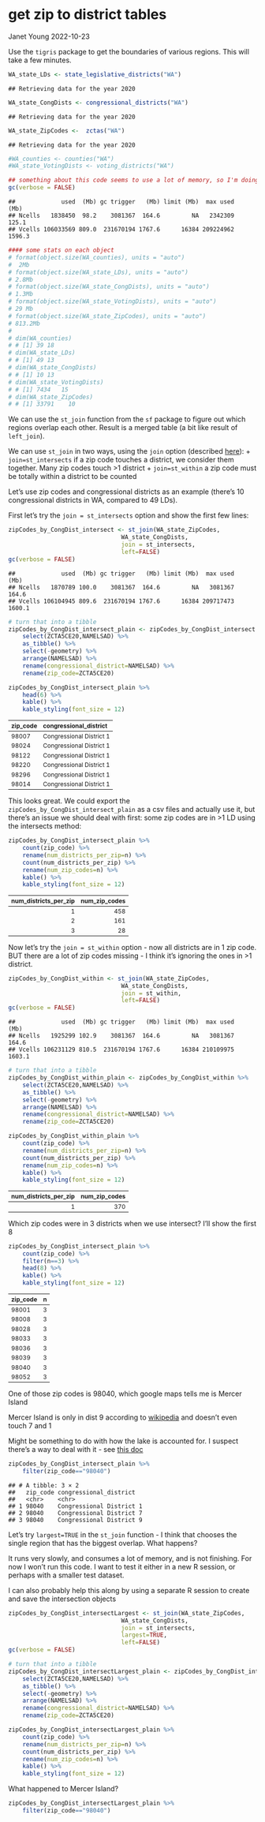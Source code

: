 get zip to district tables
================
Janet Young
2022-10-23

Use the `tigris` package to get the boundaries of various regions. This
will take a few minutes.

``` r
WA_state_LDs <- state_legislative_districts("WA")
```

    ## Retrieving data for the year 2020

``` r
WA_state_CongDists <- congressional_districts("WA")
```

    ## Retrieving data for the year 2020

``` r
WA_state_ZipCodes <-  zctas("WA") 
```

    ## Retrieving data for the year 2020

``` r
#WA_counties <- counties("WA")
#WA_state_VotingDists <- voting_districts("WA") 

## something about this code seems to use a lot of memory, so I'm doing GC() quite often
gc(verbose = FALSE)
```

    ##             used  (Mb) gc trigger   (Mb) limit (Mb)  max used   (Mb)
    ## Ncells   1838450  98.2    3081367  164.6         NA   2342309  125.1
    ## Vcells 106033569 809.0  231670194 1767.6      16384 209224962 1596.3

``` r
#### some stats on each object
# format(object.size(WA_counties), units = "auto")
#  2Mb
# format(object.size(WA_state_LDs), units = "auto")
# 2.8Mb
# format(object.size(WA_state_CongDists), units = "auto")
# 1.3Mb
# format(object.size(WA_state_VotingDists), units = "auto")
# 29 Mb
# format(object.size(WA_state_ZipCodes), units = "auto")
# 813.2Mb
# 
# dim(WA_counties)
# # [1] 39 18
# dim(WA_state_LDs)
# # [1] 49 13
# dim(WA_state_CongDists)
# # [1] 10 13
# dim(WA_state_VotingDists) 
# # [1] 7434   15
# dim(WA_state_ZipCodes) 
# # [1] 33791    10 
```

We can use the `st_join` function from the `sf` package to figure out
which regions overlap each other. Result is a merged table (a bit like
result of `left_join`).

We can use `st_join` in two ways, using the `join` option (described
[here](https://crd230.github.io/lab3.html#within)): +
`join=st_intersects` if a zip code touches a district, we consider them
together. Many zip codes touch \>1 district + `join=st_within` a zip
code must be totally within a district to be counted

Let’s use zip codes and congressional districts as an example (there’s
10 congressional districts in WA, compared to 49 LDs).

First let’s try the `join = st_intersects` option and show the first few
lines:

``` r
zipCodes_by_CongDist_intersect <- st_join(WA_state_ZipCodes, 
                                WA_state_CongDists, 
                                join = st_intersects, 
                                left=FALSE)
gc(verbose = FALSE)
```

    ##             used  (Mb) gc trigger   (Mb) limit (Mb)  max used   (Mb)
    ## Ncells   1870789 100.0    3081367  164.6         NA   3081367  164.6
    ## Vcells 106104945 809.6  231670194 1767.6      16384 209717473 1600.1

``` r
# turn that into a tibble
zipCodes_by_CongDist_intersect_plain <- zipCodes_by_CongDist_intersect %>%
    select(ZCTA5CE20,NAMELSAD) %>%
    as_tibble() %>%
    select(-geometry) %>% 
    arrange(NAMELSAD) %>% 
    rename(congressional_district=NAMELSAD) %>% 
    rename(zip_code=ZCTA5CE20)

zipCodes_by_CongDist_intersect_plain %>% 
    head(6) %>% 
    kable() %>% 
    kable_styling(font_size = 12)
```

<table class="table" style="font-size: 12px; margin-left: auto; margin-right: auto;">
<thead>
<tr>
<th style="text-align:left;">
zip_code
</th>
<th style="text-align:left;">
congressional_district
</th>
</tr>
</thead>
<tbody>
<tr>
<td style="text-align:left;">
98007
</td>
<td style="text-align:left;">
Congressional District 1
</td>
</tr>
<tr>
<td style="text-align:left;">
98024
</td>
<td style="text-align:left;">
Congressional District 1
</td>
</tr>
<tr>
<td style="text-align:left;">
98122
</td>
<td style="text-align:left;">
Congressional District 1
</td>
</tr>
<tr>
<td style="text-align:left;">
98220
</td>
<td style="text-align:left;">
Congressional District 1
</td>
</tr>
<tr>
<td style="text-align:left;">
98296
</td>
<td style="text-align:left;">
Congressional District 1
</td>
</tr>
<tr>
<td style="text-align:left;">
98014
</td>
<td style="text-align:left;">
Congressional District 1
</td>
</tr>
</tbody>
</table>

This looks great. We could export the
`zipCodes_by_CongDist_intersect_plain` as a csv files and actually use
it, but there’s an issue we should deal with first: some zip codes are
in \>1 LD using the intersects method:

``` r
zipCodes_by_CongDist_intersect_plain %>% 
    count(zip_code) %>% 
    rename(num_districts_per_zip=n) %>% 
    count(num_districts_per_zip) %>% 
    rename(num_zip_codes=n) %>% 
    kable() %>% 
    kable_styling(font_size = 12)
```

<table class="table" style="font-size: 12px; margin-left: auto; margin-right: auto;">
<thead>
<tr>
<th style="text-align:right;">
num_districts_per_zip
</th>
<th style="text-align:right;">
num_zip_codes
</th>
</tr>
</thead>
<tbody>
<tr>
<td style="text-align:right;">
1
</td>
<td style="text-align:right;">
458
</td>
</tr>
<tr>
<td style="text-align:right;">
2
</td>
<td style="text-align:right;">
161
</td>
</tr>
<tr>
<td style="text-align:right;">
3
</td>
<td style="text-align:right;">
28
</td>
</tr>
</tbody>
</table>

Now let’s try the `join = st_within` option - now all districts are in 1
zip code. BUT there are a lot of zip codes missing - I think it’s
ignoring the ones in \>1 district.

``` r
zipCodes_by_CongDist_within <- st_join(WA_state_ZipCodes, 
                                WA_state_CongDists, 
                                join = st_within, 
                                left=FALSE)
gc(verbose = FALSE)
```

    ##             used  (Mb) gc trigger   (Mb) limit (Mb)  max used   (Mb)
    ## Ncells   1925299 102.9    3081367  164.6         NA   3081367  164.6
    ## Vcells 106231129 810.5  231670194 1767.6      16384 210109975 1603.1

``` r
# turn that into a tibble
zipCodes_by_CongDist_within_plain <- zipCodes_by_CongDist_within %>%
    select(ZCTA5CE20,NAMELSAD) %>%
    as_tibble() %>%
    select(-geometry) %>% 
    arrange(NAMELSAD) %>% 
    rename(congressional_district=NAMELSAD) %>% 
    rename(zip_code=ZCTA5CE20)
```

``` r
zipCodes_by_CongDist_within_plain %>% 
    count(zip_code) %>% 
    rename(num_districts_per_zip=n) %>% 
    count(num_districts_per_zip) %>% 
    rename(num_zip_codes=n) %>% 
    kable() %>% 
    kable_styling(font_size = 12)
```

<table class="table" style="font-size: 12px; margin-left: auto; margin-right: auto;">
<thead>
<tr>
<th style="text-align:right;">
num_districts_per_zip
</th>
<th style="text-align:right;">
num_zip_codes
</th>
</tr>
</thead>
<tbody>
<tr>
<td style="text-align:right;">
1
</td>
<td style="text-align:right;">
370
</td>
</tr>
</tbody>
</table>

Which zip codes were in 3 districts when we use intersect? I’ll show the
first 8

``` r
zipCodes_by_CongDist_intersect_plain %>% 
    count(zip_code) %>% 
    filter(n==3) %>% 
    head(8) %>% 
    kable() %>% 
    kable_styling(font_size = 12)
```

<table class="table" style="font-size: 12px; margin-left: auto; margin-right: auto;">
<thead>
<tr>
<th style="text-align:left;">
zip_code
</th>
<th style="text-align:right;">
n
</th>
</tr>
</thead>
<tbody>
<tr>
<td style="text-align:left;">
98001
</td>
<td style="text-align:right;">
3
</td>
</tr>
<tr>
<td style="text-align:left;">
98008
</td>
<td style="text-align:right;">
3
</td>
</tr>
<tr>
<td style="text-align:left;">
98028
</td>
<td style="text-align:right;">
3
</td>
</tr>
<tr>
<td style="text-align:left;">
98033
</td>
<td style="text-align:right;">
3
</td>
</tr>
<tr>
<td style="text-align:left;">
98036
</td>
<td style="text-align:right;">
3
</td>
</tr>
<tr>
<td style="text-align:left;">
98039
</td>
<td style="text-align:right;">
3
</td>
</tr>
<tr>
<td style="text-align:left;">
98040
</td>
<td style="text-align:right;">
3
</td>
</tr>
<tr>
<td style="text-align:left;">
98052
</td>
<td style="text-align:right;">
3
</td>
</tr>
</tbody>
</table>

One of those zip codes is 98040, which google maps tells me is Mercer
Island

Mercer Island is only in dist 9 according to
[wikipedia](https://en.wikipedia.org/wiki/Washington%27s_9th_congressional_district)
and doesn’t even touch 7 and 1

Might be something to do with how the lake is accounted for. I suspect
there’s a way to deal with it - see [this
doc](https://crd230.github.io/lab3.html#within)

``` r
zipCodes_by_CongDist_intersect_plain %>% 
    filter(zip_code=="98040")
```

    ## # A tibble: 3 × 2
    ##   zip_code congressional_district  
    ##   <chr>    <chr>                   
    ## 1 98040    Congressional District 1
    ## 2 98040    Congressional District 7
    ## 3 98040    Congressional District 9

Let’s try `largest=TRUE` in the `st_join` function - I think that
chooses the single region that has the biggest overlap. What happens?

It runs very slowly, and consumes a lot of memory, and is not finishing.
For now I won’t run this code. I want to test it either in a new R
session, or perhaps with a smaller test dataset.

I can also probably help this along by using a separate R session to
create and save the intersection objects

``` r
zipCodes_by_CongDist_intersectLargest <- st_join(WA_state_ZipCodes, 
                                WA_state_CongDists, 
                                join = st_intersects, 
                                largest=TRUE,
                                left=FALSE)
gc(verbose = FALSE)

# turn that into a tibble
zipCodes_by_CongDist_intersectLargest_plain <- zipCodes_by_CongDist_intersectLargest %>%
    select(ZCTA5CE20,NAMELSAD) %>%
    as_tibble() %>%
    select(-geometry) %>% 
    arrange(NAMELSAD) %>% 
    rename(congressional_district=NAMELSAD) %>% 
    rename(zip_code=ZCTA5CE20)

zipCodes_by_CongDist_intersectLargest_plain %>% 
    count(zip_code) %>% 
    rename(num_districts_per_zip=n) %>% 
    count(num_districts_per_zip) %>% 
    rename(num_zip_codes=n) %>% 
    kable() %>% 
    kable_styling(font_size = 12)
```

What happened to Mercer Island?

``` r
zipCodes_by_CongDist_intersectLargest_plain %>%
    filter(zip_code=="98040")
```
